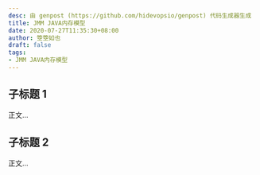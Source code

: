 ```yaml
---
desc: 由 genpost (https://github.com/hidevopsio/genpost) 代码生成器生成
title: JMM JAVA内存模型
date: 2020-07-27T11:35:30+08:00
author: 箜箜如也
draft: false
tags:
- JMM JAVA内存模型
---
```


## 子标题 1

正文...

## 子标题 2

正文...

